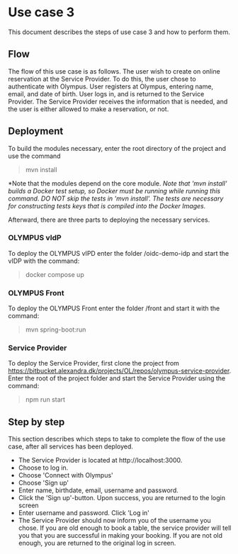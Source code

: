 # Use case 3
This document describes the steps of use case 3 and how to perform them.

## Flow
The flow of this use case is as follows.
The user wish to create on online reservation at the Service Provider. To do this, the user chose to authenticate with Olympus.
User registers at Olympus, entering name, email, and date of birth. User logs in, and is returned to the Service Provider.
The Service Provider receives the information that is needed, and the user is either allowed to make a reservation, or not.

## Deployment
To build the modules necessary, enter the root directory of the project and use the command
>mvn install

*Note that the modules depend on the core module.
*Note that 'mvn install' builds a Docker test setup, so Docker must be running while running this command.*
*DO NOT skip the tests in 'mvn install'. The tests are necessary for constructing tests keys that is compiled into the Docker Images.*

Afterward, there are three parts to deploying the necessary services.

### OLYMPUS vIdP
To deploy the OLYMPUS vIPD enter the folder /oidc-demo-idp and start the vIDP with the command:
> docker compose up

### OLYMPUS Front
To deploy the OLYMPUS Front enter the folder /front and start it with the command:
> mvn spring-boot:run

### Service Provider
To deploy the Service Provider, first clone the project from https://bitbucket.alexandra.dk/projects/OL/repos/olympus-service-provider.
Enter the root of the project folder and start the Service Provider using the command:
>npm run start

## Step by step
This section describes which steps to take to complete the flow of the use case, after all services has been deployed.

* The Service Provider is located at http://localhost:3000.
* Choose to log in.
* Choose 'Connect with Olympus'
* Choose 'Sign up'
* Enter name, birthdate, email, username and password.
* Click the 'Sign up'-button. Upon success, you are returned to the login screen
* Enter username and password. Click 'Log in'
* The Service Provider should now inform you of the username you chose.
  If you are old enough to book a table, the service provider will tell you that you are successful in making your booking.
  If you are not old enough, you are returned to the original log in screen.
